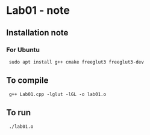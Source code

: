 # Lab01 - note

## Installation note

### For Ubuntu

``` sudo apt install g++ cmake freeglut3 freeglut3-dev```

## To compile

``` g++ Lab01.cpp -lglut -lGL -o lab01.o```

## To run
``` ./lab01.o```